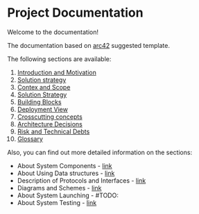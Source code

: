 # Project Documentation

Welcome to the documentation!

The documentation based on [arc42](http://arc42.org) suggested template.

The following sections are available:

1. [Introduction and Motivation](01_01_introduction.md)
2. [Solution strategy](02_01_architecture_constraints.md)
3. [Contex and Scope](03_01_context_and_scope.md)
4. [Solution Strategy](04_01_solution_strategy.md)
5. [Building Blocks](05_01_building_blocks.md)
6. [Deployment View](07_01_deployment_view.md)
7. [Crosscutting concepts](08_01_crosscutting_concepts.md)
8. [Architecture Decisions](09_00_architecture_decisions.md)
9. [Risk and Technical Debts](11_01_risk_and_debt.md)
10. [Glossary](12_00_glossary.md)

Also, you can find out more detailed information on the sections:

- About System Components - [link](components/README.md)
- About Using Data structures - [link](data_structures/README.md)
- Description of Protocols and Interfaces - [link](interfaces/README.md)
- Diagrams and Schemes - [link](schemes/README.md)
- About System Launching - #TODO: 
- About System Testing - [link](testing/README.md)